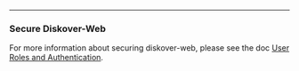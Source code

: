 ___
### Secure Diskover-Web

For more information about securing diskover-web, please see the doc [User Roles and Authentication](https://docs.diskoverdata.com/diskover_configuration_and_administration_guide/#user-roles-and-authentication).
